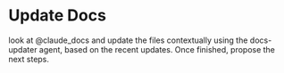 # Update Docs

look at @claude_docs and update the files contextually using the docs-updater agent, based on the recent updates. Once finished, propose the next steps.